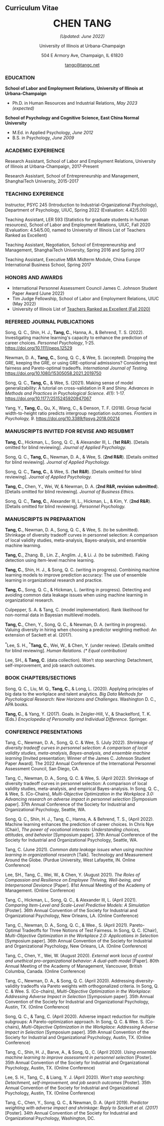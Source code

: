 ## Curriculum Vitae

<p style="text-align:center" ><font size="+3"><b>CHEN TANG</b></font></font></p>

<p style="text-align:center"><i>(Updated: June 2022)</i></p>

<p style="text-align:center">University of Illinois at Urbana-Champaign</p>

<p style="text-align:center">504 E Armory Ave, Champaign, IL 61820</p>

<p style="text-align:center"> <a href="mailto:tangc@tangc.net">tangc@tangc.net</a></p>

### **EDUCATION**

**School of Labor and Employment Relations, University of Illinois at Urbana-Champaign**

- Ph.D. in Human Resources and Industrial Relations, *May 2023 (expected)*

**School of Psychology and Cognitive Science, East China Normal University**

- M.Ed. in Applied Psychology, *June 2012*
- B.S. in Psychology, *June 2009*

### **ACADEMIC EXPERIENCE**

Research Assistant, School of Labor and Employment Relations, University of Illinois at Urbana-Champaign, 2017-Present

Research Assistant, School of Entrepreneurship and Management, ShanghaiTech University, 2015-2017

### **TEACHING EXPERIENCE**

Instructor, PSYC 245 (Introduction to Industrial-Organizational Psychology), Department of Psychology, UIUC, Spring 2022 (Evaluation: 4.42/5.00)

Teaching Assistant, LER 593 (Statistics for graduate students in human resources), School of Labor and Employment Relations, UIUC, Fall 2020 (Evaluation: 4.54/5.00, named to University of Illinois List of Teachers Ranked as Excellent)

Teaching Assistant, Negotiation, School of Entrepreneurship and Management, ShanghaiTech University, Spring 2016 and Spring 2017

Teaching Assistant, Executive MBA Midterm Module, China Europe International Business School, Spring 2017

### **HONORS AND AWARDS**
- International Personnel Assessment Council James C. Johnson Student Paper Award (June 2022)
- Tim Judge Fellowship, School of Labor and Employment Relations, UIUC (May 2022)
- University of Illinois List of [Teachers Ranked as Excellent (Fall 2020)](https://citl.illinois.edu/citl-101/measurement-evaluation/teaching-evaluation/teaching-evaluations-(ices)/teachers-ranked-as-excellent)

### **REFEREED JOURNAL PUBLICATIONS**

Song, Q. C., Shin, H. J., **Tang, C.**, Hanna, A., & Behrend, T. S. (2022). Investigating machine learning's capacity to enhance the prediction of career choices. *Personnel Psychology*, 1-25. https://doi.org/10.1111/peps.12529

Newman, D. A., **Tang, C.**, Song, Q. C., & Wee, S. (accepted). Dropping the GRE, keeping the GRE, or using GRE-optional admissions? Considering test fairness and Pareto-optimal tradeoffs. *International Journal of Testing.* https://doi.org/10.1080/15305058.2021.2019750

Song, Q. C., **Tang, C.**, & Wee, S. (2021). Making sense of model generalizability: A tutorial on cross-validation in R and Shiny. *Advances in Methods and Practices in Psychological Science. 4*(1): 1-17. https://doi.org/10.1177/2515245920947067

Yang, Y., **Tang, C.**, Qu, X., Wang, C., & Denson, T. F. (2018). Group facial width-to-height ratio predicts intergroup negotiation outcomes. *Frontiers in Psychology, 9*. https://doi.org/10.3389/fpsyg.2018.00214

### **MANUSCRIPTS INVITED FOR REVISE AND RESUBMIT**

**Tang, C.**, Hickman, L., Song, Q. C., & Alexander III, L. (**1st R&R**). [Details omitted
for blind reviewing]. *Journal of Applied Psychology.*

Song, Q. C., **Tang, C.**, Newman, D. A., & Wee, S. (**2nd R&R**). [Details omitted
for blind reviewing]. *Journal of Applied Psychology.*

Song, Q. C., **Tang, C.**, & Wee, S. (**1st R&R**). [Details omitted
for blind reviewing]. *Journal of Applied Psychology.*

**Tang, C.**, Chen, Y., Wei, W, & Newman, D. A. (**2nd R&R, revision submitted**). [Details omitted
for blind reviewing]. *Journal of Business Ethics.*

Song, Q. C., **Tang, C.**, Alexander III, L., Hickman, L., & Kim, Y. (**2nd R&R**). [Details omitted
for blind reviewing]. *Personnel Psychology.*

### **MANUSCRIPTS IN PREPARATION**

**Tang, C.**, Newman, D. A., Song, Q. C., & Wee, S. (to be submitted). Shrinkage of diversity tradeoff curves in personnel selection: A comparison of local validity studies, meta-analysis, Bayes-analysis, and ensemble machine learning.

**Tang, C.**, Zhang. B., Lin. Z., Anglim. J., & Li. J. (to be submitted). Faking detection using item-level machine learning.

**Tang, C.**, Shin, H. J., & Song, Q. C. (writing in progress). Combining machine learning models to improve prediction accuracy: The use of ensemble learning in organizational research and practice.

**Tang, C.**, Song, Q. C., & Hickman, L. (writing in progress). Detecting and avoiding common data leakage issues when using machine learning in organizational research.

Culpepper, S. A. & Tang, C. (model implementation). Rank likelihood for non-normal data in Bayesian multilevel models.

**Tang, C.**, Chen, Y., Song, Q. C., & Newman, D. A. (writing in progress). Valuing diversity in hiring when choosing a predictor weighting method: An extension of Sackett et al. (2017).

<sup>\*</sup>Lee, S. H., <sup>\*</sup>**Tang, C.**, Wei, W., & Chen, Y. (under review). [Details omitted for blind reviewing]. *Human Relations.* *(\* Equal contribution)*

Lee, SH., & **Tang, C**. (data collection). Won’t stop searching: Detachment, self-improvement, and job search outcomes.

### **BOOK CHAPTERS/SECTIONS**

Song, Q. C., Liu, M. Q., **Tang, C.**, & Long, L. (2020). Applying principles of big data to the workplace and talent analytics. *Big Data Methods for Psychological Research: New Horizons and Challenges*. Washington D. C., APA books.

**Tang, C.**, & Yang, Y. (2017). Goals. In Zeigler-Hill, V., & Shackelford, T. K. (Eds.) *Encyclopedia of Personality and Individual Difference*. Springer.

### **CONFERENCE PRESENTATIONS**

Tang, C., Newman, D. A., Song, Q. C. & Wee, S. (July 2022). *Shrinkage of diversity tradeoff curves in personnel selection: A comparison of local validity studies, meta-analysis, Bayes-analysis, and ensemble machine learning* [Invited presentation; Winner of the James C. Johnson Student Paper Award]. The 2022 Annual Conference of the International Personnel Assessment Council, San Diego, CA.

Tang, C., Newman, D. A., Song, Q. C. & Wee, S. (April 2022). Shrinkage of diversity tradeoff curves in personnel selection: A comparison of local validity studies, meta-analysis, and empirical Bayes-analysis. In Song, Q. C., & Wee, S. (Co-Chairs), *Multi-Objective Optimization in the Workplace 3.0: Advancing research on adverse impact in personnel selection* [Symposium paper]. 37th Annual Conference of the Society for Industrial and Organizational Psychology, Seattle, WA.

Song, Q. C., Shin, H. J., Tang, C., Hanna, A. & Behrend, T. S., (April 2022). Machine learning enhances the prediction of career choices. In Chris Nye (Chair), *The power of vocational interests: Understanding choices, attitudes, and behavior* [Symposium paper]. 37th Annual Conference of the Society for Industrial and Organizational Psychology, Seattle, WA.

Tang, C. (June 2021). *Common data leakage issues when using machine learning in organizational research* [Talk]. Technology and Measurement Around the Globe. (Purdue University, West Lafayette, IN. Online Conference)

Lee, SH., Tang, C., Wei, W., & Chen, Y. (August 2021). *The Roles of Compassion and Resilience on Employee Thriving, Well-being, and Interpersonal Deviance* [Paper]. 81st Annual Meeting of the Academy of Management. (Online Conference)

Tang, C., Hickman, L., Song, Q. C., & Alexander III, L. (April 2021). *Comparing Item-Level and Scale-Level Predictive Models: A Simulation* [Poster]. 36th Annual Convention of the Society for Industrial and Organizational Psychology, New Orleans, LA. (Online Conference)

Tang, C., Newman, D. A., Song, Q. C., & Wee., S. (April 2021). Pareto-Optimal Tradeoffs for Three Notions of Test Fairness. In Song, Q. C. (Chair), *Multi-Objective Optimization in the Workplace 2.0: Applications in Selectio*n [Symposium paper]. 36th Annual Convention of the Society for Industrial and Organizational Psychology, New Orleans, LA. (Online Conference)

Tang, C., Chen, Y., Wei, W. (August 2020). *External work locus of control and unethical pro-organizational behavior: A dual-path model* [Paper]. 80th Annual Meeting of the Academy of Management, Vancouver, British Columbia, Canada. (Online Conference)

Tang, C., Newman, D. A., & Song, Q. C. (April 2020). Addressing diversity-validity tradeoffs via Pareto weights with orthogonalized criteria. In Song, Q. C. & Wee. S. (Co-chairs), *Multi-Objective Optimization in the Workplace: Addressing Adverse Impact in Selection* [Symposium paper]. 35th Annual Convention of the Society for Industrial and Organizational Psychology, Austin, TX. (Online Conference)

Song, Q. C., & Tang, C. (April 2020). Adverse impact reduction for multiple subgroups: A Pareto-optimization approach. In Song, Q. C. & Wee. S. (Co-chairs), *Multi-Objective Optimization in the Workplace: Addressing Adverse Impact in Selection* [Symposium paper]. 35th Annual Convention of the Society for Industrial and Organizational Psychology, Austin, TX. (Online Conference)

Tang, C., Shin, H. J., Barve, A., & Song, Q., C. (April 2020). *Using ensemble machine learning to improve assessment in personnel selection* [Poster]. 35th Annual Convention of the Society for Industrial and Organizational Psychology, Austin, TX. (Online Conference)

Lee, S. H., Tang, C., & Liang, Y. J. (April 2020). *Won’t stop searching: Detachment, self-improvement, and job search outcomes* [Poster]. 35th Annual Convention of the Society for Industrial and Organizational Psychology, Austin, TX. (Online Conference)

Tang, C., Chen, Y., Song, Q. C., & Newman, D. A. (April 2019). *Predictor weighting with adverse impact and shrinkage: Reply to Sackett et al. (2017)* [Poster]. 34th Annual Convention of the Society for Industrial and Organizational Psychology, Washington, DC.